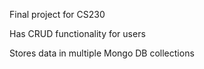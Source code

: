 Final project for CS230

Has CRUD functionality for users

Stores data in multiple Mongo DB collections

